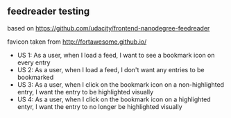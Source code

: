 ## feedreader testing

based on https://github.com/udacity/frontend-nanodegree-feedreader

favicon taken from http://fortawesome.github.io/

* US 1: As a user, when I load a feed, I want to see a bookmark icon on every entry
* US 2: As a user, when I load a feed, I don't want any entries to be bookmarked
* US 3: As a user, when I click on the bookmark icon on a non-highlighted entry, I want the entry to be highlighted visually
* US 4: As a user, when I click on the bookmark icon on a highlighted entyr, I want the entry to no longer be highlighted visually
